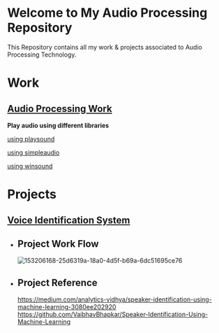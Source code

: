 # Welcome to My Audio Processing Repository

This Repository contains all my work & projects associated to Audio Processing Technology.

# Work  
## [Audio Processing Work](https://github.com/Muhammad-Usama-07/Audio-Processing/blob/main/AudioBasedWork.ipynb)

**Play audio using different libraries** 

  [using playsound](https://github.com/Muhammad-Usama-07/Audio-Processing/commit/79f57bcdfcee744f00fdd68527d21fdc5e1e900b)
  
  [using simpleaudio](https://github.com/Muhammad-Usama-07/Audio-Processing/commit/60b46d402d766d420231877713f8849a08f401e1)
  
  [using winsound](https://github.com/Muhammad-Usama-07/Audio-Processing/commit/efa7c7b758d1428e8e2bea7c16f9dfc80c08af98)


# Projects 
## [Voice Identification System](https://github.com/Muhammad-Usama-07/Audio-Processing-/tree/main/voice%20identification%20system)
 - ## Project Work Flow
   ![153206168-25d6319a-18a0-4d5f-b69a-6dc51695ce76](https://user-images.githubusercontent.com/51862131/153382240-03fd542c-ed41-4bf1-9959-baa8f870068b.png)
   
 - ## Project Reference
   https://medium.com/analytics-vidhya/speaker-identification-using-machine-learning-3080ee202920
   https://github.com/VaibhavBhapkar/Speaker-Identification-Using-Machine-Learning

